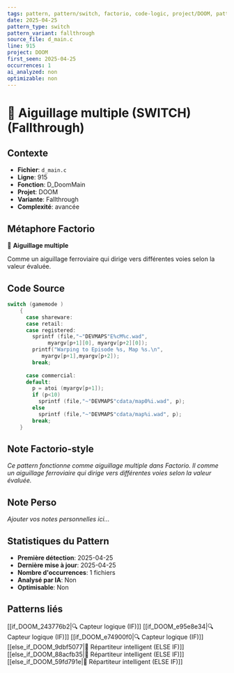```yaml
---
tags: pattern, pattern/switch, factorio, code-logic, project/DOOM, pattern/variant/fallthrough
date: 2025-04-25
pattern_type: switch
pattern_variant: fallthrough
source_file: d_main.c
line: 915
project: DOOM
first_seen: 2025-04-25
occurrences: 1
ai_analyzed: non
optimizable: non
---
```


# 🔀 Aiguillage multiple (SWITCH) (Fallthrough)

## Contexte
- **Fichier**: `d_main.c`
- **Ligne**: 915
- **Fonction**: D_DoomMain
- **Projet**: DOOM
- **Variante**: Fallthrough
- **Complexité**: avancée

## Métaphore Factorio
🔀 **Aiguillage multiple**

Comme un aiguillage ferroviaire qui dirige vers différentes voies selon la valeur évaluée.

## Code Source
```c
switch (gamemode )
	{
	  case shareware:
	  case retail:
	  case registered:
	    sprintf (file,"~"DEVMAPS"E%cM%c.wad",
		     myargv[p+1][0], myargv[p+2][0]);
	    printf("Warping to Episode %s, Map %s.\n",
		   myargv[p+1],myargv[p+2]);
	    break;
	    
	  case commercial:
	  default:
	    p = atoi (myargv[p+1]);
	    if (p<10)
	      sprintf (file,"~"DEVMAPS"cdata/map0%i.wad", p);
	    else
	      sprintf (file,"~"DEVMAPS"cdata/map%i.wad", p);
	    break;
	}
```

## Note Factorio-style
*Ce pattern fonctionne comme aiguillage multiple dans Factorio. Il comme un aiguillage ferroviaire qui dirige vers différentes voies selon la valeur évaluée.*

## Note Perso
*Ajouter vos notes personnelles ici...*

## Statistiques du Pattern
- **Première détection**: 2025-04-25
- **Dernière mise à jour**: 2025-04-25
- **Nombre d'occurrences**: 1 fichiers
- **Analysé par IA**: Non
- **Optimisable**: Non

## Patterns liés
[[if_DOOM_243776b2|🔍 Capteur logique (IF)]]
[[if_DOOM_e95e8e34|🔍 Capteur logique (IF)]]
[[if_DOOM_e74900f0|🔍 Capteur logique (IF)]]
[[else_if_DOOM_9dbf5077|🔄 Répartiteur intelligent (ELSE IF)]]
[[else_if_DOOM_88acfb35|🔄 Répartiteur intelligent (ELSE IF)]]
[[else_if_DOOM_59fd791e|🔄 Répartiteur intelligent (ELSE IF)]]
